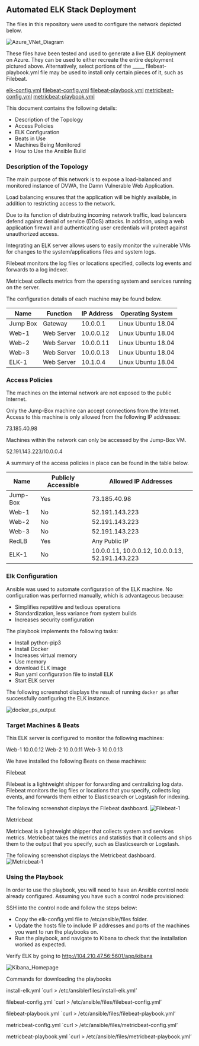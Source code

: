 ## Automated ELK Stack Deployment

The files in this repository were used to configure the network depicted below.

![Azure_VNet_Diagram](Diagrams/Azure_VNet_Diagram.png)

These files have been tested and used to generate a live ELK deployment on Azure. They can be used to either recreate the entire deployment pictured above. Alternatively, select portions of the _____ filebeat-playbook.yml file may be used to install only certain pieces of it, such as Filebeat.

[elk-config.yml](Ansible_Scripts/elk-config.yml)
[filebeat-config.yml](Ansible_Scripts/filebeat-config.yml)
[filebeat-playbook.yml](Ansible_Scripts/filebeat-playbook.yml)
[metricbeat-config.yml](Ansible_Scripts/metricbeat-config.yml)
[metricbeat-playbook.yml](Ansible_Scriptsmetricbeat-playbook.yml)

This document contains the following details:

- Description of the Topology
- Access Policies
- ELK Configuration
- Beats in Use
- Machines Being Monitored
- How to Use the Ansible Build

### Description of the Topology

The main purpose of this network is to expose a load-balanced and monitored instance of DVWA, the Damn Vulnerable Web Application.

Load balancing ensures that the application will be highly available, in addition to restricting access to the network.

Due to its function of distributing incoming network traffic, load balancers defend against denial of service (DDoS) attacks. In addition, using a web application firewall and authenticating user credentials will protect against unauthorized access.

Integrating an ELK server allows users to easily monitor the vulnerable VMs for changes to the system/applications files and system logs.

Filebeat monitors the log files or locations specified, collects log events and forwards to a log indexer.

Metricbeat collects metrics from the operating system and services running on the server.

The configuration details of each machine may be found below.

| Name     | Function   | IP Address | Operating System   |
|----------|------------|------------|--------------------|
| Jump Box | Gateway    | 10.0.0.1   | Linux Ubuntu 18.04 |            
| Web-1    | Web Server | 10.0.0.12  | Linux Ubuntu 18.04 |          
| Web-2    | Web Server | 10.0.0.11  | Linux Ubuntu 18.04 |     
| Web-3    | Web Server | 10.0.0.13  | Linux Ubuntu 18.04 |
| ELK-1    | Web Server | 10.1.0.4   | Linux Ubuntu 18.04 |

### Access Policies

The machines on the internal network are not exposed to the public Internet.

Only the Jump-Box machine can accept connections from the Internet. Access to this machine is only allowed from the following IP addresses:

73.185.40.98

Machines within the network can only be accessed by the Jump-Box VM.

52.191.143.223/10.0.0.4

A summary of the access policies in place can be found in the table below.

| Name     | Publicly Accessible | Allowed IP Addresses                            |
|----------|---------------------|-------------------------------------------------|
| Jump-Box | Yes                 | 73.185.40.98                                    |
| Web-1    | No                  | 52.191.143.223                                  |
| Web-2    | No                  | 52.191.143.223                                  |
| Web-3    | No                  | 52.191.143.223                                  |
| RedLB    | Yes                 | Any Public IP                                   |
| ELK-1    | No                  | 10.0.0.11, 10.0.0.12, 10.0.0.13, 52.191.143.223 |

### Elk Configuration

Ansible was used to automate configuration of the ELK machine. No configuration was performed manually, which is advantageous because:
- Simplifies repetitive and tedious operations
- Standardization, less variance from system builds
- Increases security configuration

The playbook implements the following tasks:

- Install python-pip3
- Install Docker
- Increases virtual memory
- Use memory
- download ELK image
- Run yaml configuration file to install ELK
- Start ELK server

The following screenshot displays the result of running `docker ps` after successfully configuring the ELK instance.

![docker_ps_output](Images/docker_ps_output.png)

### Target Machines & Beats
This ELK server is configured to monitor the following machines:

Web-1   10.0.0.12
Web-2   10.0.0.11
Web-3   10.0.0.13

We have installed the following Beats on these machines:

Filebeat

Filebeat is a lightweight shipper for forwarding and centralizing log data. Filebeat monitors the log files or locations that you specify, collects log events, and forwards them either to Elasticsearch or Logstash for indexing.

The following screenshot displays the Filebeat dashboard.
![Filebeat-1](Images/Filebeat-1.png)

Metricbeat

Metricbeat is a lightweight shipper that collects system and services metrics. Metricbeat takes the metrics and statistics that it collects and ships them to the output that you specify, such as Elasticsearch or Logstash.

The following screenshot displays the Metricbeat dashboard.
![Metricbeat-1](Images/Metricbeat-1.png)

### Using the Playbook
In order to use the playbook, you will need to have an Ansible control node already configured. Assuming you have such a control node provisioned:

SSH into the control node and follow the steps below:

- Copy the elk-config.yml file to /etc/ansible/files folder.
- Update the hosts file to include IP addresses and ports of the machines you want to run the playbooks on.
- Run the playbook, and navigate to Kibana to check that the installation worked as expected.

Verify ELK by going to http://104.210.47.56:5601/app/kibana

![Kibana_Homepage](Images/Kibana_Homepage.png)

Commands for downloading the playbooks

install-elk.yml `curl > /etc/ansible/files/install-elk.yml’



filebeat-config.yml `curl > /etc/ansible/files/filebeat-config.yml’




filebeat-playbook.yml `curl > /etc/ansible/files/filebeat-playbook.yml’



metricbeat-config.yml `curl > /etc/ansible/files/metricbeat-config.yml’



metricbeat-playbook.yml `curl > /etc/ansible/files/metricbeat-playbook.yml’
